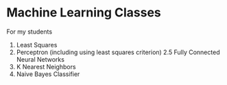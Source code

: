 # Machine Learning Classes
 For my students



1. Least Squares 
2. Perceptron (including using least squares criterion)
2.5 Fully Connected Neural Networks
3. K Nearest Neighbors
4. Naive Bayes Classifier


